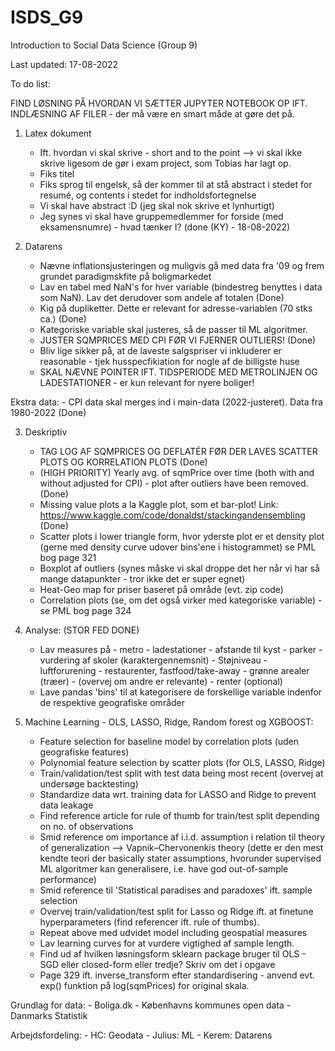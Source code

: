 # ISDS_G9
Introduction to Social Data Science (Group 9)

Last updated: 17-08-2022

To do list:

FIND LØSNING PÅ HVORDAN VI SÆTTER JUPYTER NOTEBOOK OP IFT. INDLÆSNING AF FILER - der må være en smart måde at gøre det på.

1. Latex dokument
	- Ift. hvordan vi skal skrive - short and to the point --> vi skal ikke skrive ligesom de gør i exam project, som Tobias har lagt op.
	- Fiks titel
	- Fiks sprog til engelsk, så der kommer til at stå abstract i stedet for resumé, og contents i stedet for indholdsfortegnelse
	- Vi skal have abstract :D (jeg skal nok skrive et lynhurtigt)
	- Jeg synes vi skal have gruppemedlemmer for forside (med eksamensnumre) - hvad tænker I? (done (KY) - 18-08-2022)

2. Datarens
	- Nævne inflationsjusteringen og muligvis gå med data fra '09 og frem grundet paradigmskfite på boligmarkedet
	- Lav en tabel med NaN's for hver variable (bindestreg benyttes i data som NaN). Lav det derudover som andele af totalen (Done)
	- Kig på dupliketter. Dette er relevant for adresse-variablen (70 stks ca.) (Done)
	- Kategoriske variable skal justeres, så de passer til ML algoritmer.
	- JUSTER SQMPRICES MED CPI FØR VI FJERNER OUTLIERS! (Done)
	- Bliv lige sikker på, at de laveste salgspriser vi inkluderer er reasonable - tjek husspecfikiation for nogle af de billigste huse
	- SKAL NÆVNE POINTER IFT. TIDSPERIODE MED METROLINJEN OG LADESTATIONER - er kun relevant for nyere boliger!

Ekstra data:
	- CPI data skal merges ind i main-data (2022-justeret). Data fra 1980-2022 (Done)

3. Deskriptiv
    - TAG LOG AF SQMPRICES OG DEFLATÉR FØR DER LAVES SCATTER PLOTS OG KORRELATION PLOTS (Done)
    - (HIGH PRIORITY) Yearly avg. of sqmPrice over time (both with and without adjusted for CPI) - plot after outliers have been removed. (Done)
    - Missing value plots a la Kaggle plot, som et bar-plot! Link: https://www.kaggle.com/code/donaldst/stackingandensembling (Done)
    - Scatter plots i lower triangle form, hvor yderste plot er et density plot (gerne med density curve udover bins'ene i histogrammet) se PML bog page 321
    - Boxplot af outliers (synes måske vi skal droppe det her når vi har så mange datapunkter - tror ikke det er super egnet)
    - Heat-Geo map for priser baseret på område (evt. zip code)
    - Correlation plots (se, om det også virker med kategoriske variable) - se PML bog page 324

4. Analyse: (STOR FED DONE)
    - Lav measures på 
            - metro
            - ladestationer
            - afstande til kyst
            - parker
            - vurdering af skoler (karaktergennemsnit) 
            - Støjniveau
            - luftforurening
            - restaurenter, fastfood/take-away
            - grønne arealer (træer)
            - (overvej om andre er relevante)
            - renter (optional)
    - Lave pandas 'bins' til at kategorisere de forskellige variable indenfor de respektive geografiske områder

5. Machine Learning - OLS, LASSO, Ridge, Random forest og XGBOOST:
    - Feature selection for baseline model by correlation plots (uden geografiske features)
    - Polynomial feature selection by scatter plots (for OLS, LASSO, Ridge)
    - Train/validation/test split with test data being most recent (overvej at undersøge backtesting)
    - Standardize data wrt. training data for LASSO and Ridge to prevent data leakage
    - Find reference article for rule of thumb for train/test split depending on no. of observations
    - Smid reference om importance af i.i.d. assumption i relation til theory of generalization --> Vapnik–Chervonenkis theory (dette er den mest kendte teori der basically stater assumptions, hvorunder supervised ML algoritmer kan generalisere, i.e. have god out-of-sample performance)
    - Smid reference til 'Statistical paradises and paradoxes' ift. sample selection
    - Overvej train/validation/test split for Lasso og Ridge ift. at finetune hyperparameters (find referencer ift. rule of thumbs).
    - Repeat above med udvidet model including geospatial measures
    - Lav learning curves for at vurdere vigtighed af sample length.
    - Find ud af hvilken løsningsform sklearn package bruger til OLS - SGD eller closed-form eller tredje? Skriv om det i opgave
    - Page 329 ift. inverse_transform efter standardisering - anvend evt. exp() funktion på log(sqmPrices) for original skala.

Grundlag for data:
    - Boliga.dk
    - Københavns kommunes open data
    - Danmarks Statistik

Arbejdsfordeling:
    - HC: Geodata
    - Julius: ML
    - Kerem: Datarens
